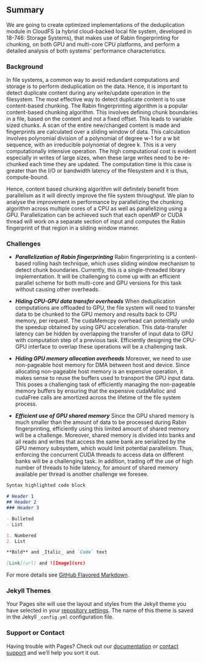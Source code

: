 ## Summary

We are going to create optimized implementations of the deduplication module in CloudFS (a hybrid cloud-backed local file system, developed in 18-746: Storage Systems), that makes use of Rabin fingerprinting for chunking, on both GPU and multi-core CPU platforms, and perform a detailed analysis of both systems' performance characteristics.

### Background

  In file systems, a common way to avoid redundant computations and storage is to perform deduplication on the data. Hence, it is important to detect duplicate content during any write/update operation in the filesystem. The most effective way to detect duplicate content is to use content-based chunking. The Rabin fingerprinting algorithm is a popular content-based chunking algorithm. This involves defining chunk boundaries in a file, based on the content and not a fixed offset. This leads to variable sized chunks. A scan of the entire new/changed content is made and fingerprints are calculated over a sliding window of data. This calculation involves polynomial division of a polynomial of degree w-1 for a w bit sequence, with an irreducible polynomial of degree k. This is a very computationally intensive operation. The high computational cost is evident especially in writes of large sizes, when these large writes need to be re-chunked each time they are updated. The computation time is this case is greater than the I/O or bandwidth latency of the filesystem and it is thus, compute-bound. 
  
  Hence, content based chunking algorithm will definitely benefit from parallelism as it will directly improve the file system throughput. We plan to analyse the improvement in performance by parallelizing the chunking algorithm across multiple cores of a CPU as well as parallelizing using a GPU. Parallelization can be achieved such that each openMP or CUDA thread will work on a separate section of input and computes the Rabin fingerprint of that region in a sliding window manner. 

### Challenges

- ***Parallelization of Rabin fingerprinting***
Rabin fingerprinting is a content-based rolling hash technique, which uses sliding window mechanism to detect chunk boundaries. Currently, this is a single-threaded library implementation. It will be challenging to come up with an efficient parallel scheme for both multi-core and GPU versions for this task without causing other overheads.

- ***Hiding CPU-GPU data transfer overheads***
When deduplication computations are offloaded to GPU, the file system will need to transfer data to be chunked to the GPU memory and results back to CPU memory, per request. The cudaMemcpy overhead can potentially undo the speedup obtained by using GPU acceleration. This data-transfer latency can be hidden by overlapping the transfer of input data to GPU with computation step of a previous task. Efficiently designing the CPU-GPU interface to overlap these operations will be a challenging task. 

- ***Hiding GPU memory allocation overheads***
Moreover, we need to use non-pageable host memory for DMA between host and device. Since allocating non-pageable host memory is an expensive operation, it makes sense to reuse the buffers used to transport the GPU input data. This poses a challenging task of efficiently managing the non-pageable memory buffers by ensuring that the expensive cudaMalloc and cudaFree calls are amortized across the lifetime of the file system process.

- ***Efficient use of GPU shared memory***
Since the GPU shared memory is much smaller than the amount of data to be processed during Rabin fingerprinting, efficiently using this limited amount of shared memory will be a challenge. Moreover, shared memory is divided into banks and all reads and writes that access the same bank are serialized by the GPU memory subsystem, which would limit potential parallelism. Thus, enforcing the concurrent CUDA threads to access data on different banks will be a challenging task. In addition, trading off the use of high number of threads to hide latency, for amount of shared memory available per thread is another challenge we foresee.

```markdown
Syntax highlighted code block

# Header 1
## Header 2
### Header 3

- Bulleted
- List

1. Numbered
2. List

**Bold** and _Italic_ and `Code` text

[Link](url) and ![Image](src)
```

For more details see [GitHub Flavored Markdown](https://guides.github.com/features/mastering-markdown/).

### Jekyll Themes

Your Pages site will use the layout and styles from the Jekyll theme you have selected in your [repository settings](https://github.com/raopavan203/raopavan203.github.io/settings). The name of this theme is saved in the Jekyll `_config.yml` configuration file.

### Support or Contact

Having trouble with Pages? Check out our [documentation](https://help.github.com/categories/github-pages-basics/) or [contact support](https://github.com/contact) and we’ll help you sort it out.
